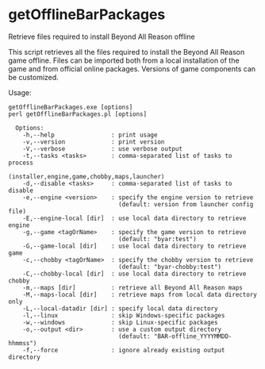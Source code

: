 # getOfflineBarPackages
Retrieve files required to install Beyond All Reason offline

This script retrieves all the files required to install the Beyond All Reason
game offline. Files can be imported both from a local installation of the game
and from official online packages. Versions of game components can be
customized.

Usage:

    getOfflineBarPackages.exe [options]
    perl getOfflineBarPackages.pl [options]
    
      Options:
        -h,--help                : print usage
        -v,--version             : print version
        -V,--verbose             : use verbose output
        -t,--tasks <tasks>       : comma-separated list of tasks to process
                                   (installer,engine,game,chobby,maps,launcher)
        -d,--disable <tasks>     : comma-separated list of tasks to disable
        -e,--engine <version>    : specify the engine version to retrieve
                                   (default: version from launcher config file)
        -E,--engine-local [dir]  : use local data directory to retrieve engine
        -g,--game <tagOrName>    : specify the game version to retrieve
                                   (default: "byar:test")
        -G,--game-local [dir]    : use local data directory to retrieve game
        -c,--chobby <tagOrName>  : specify the chobby version to retrieve
                                   (default: "byar-chobby:test")
        -C,--chobby-local [dir]  : use local data directory to retrieve chobby
        -m,--maps [dir]          : retrieve all Beyond All Reason maps
        -M,--maps-local [dir]    : retrieve maps from local data directory only
        -L,--local-datadir [dir] : specify local data directory
        -l,--linux               : skip Windows-specific packages
        -w,--windows             : skip Linux-specific packages
        -o,--output <dir>        : use a custom output directory
                                   (default: "BAR-offline_YYYYMMDD-hhmmss")
        -f,--force               : ignore already existing output directory
